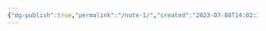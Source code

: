 ```yaml
---
{"dg-publish":true,"permalink":"/note-1/","created":"2023-07-08T14:02:34.548-04:00","updated":"2023-07-08T14:02:41.987-04:00"}
---
```



